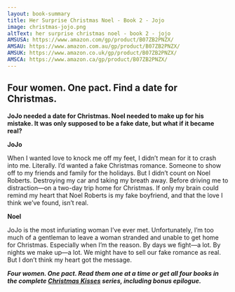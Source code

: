 ```yaml
---
layout: book-summary
title: Her Surprise Christmas Noel - Book 2 - Jojo
image: christmas-jojo.png
altText: her surprise christmas noel - book 2 - jojo
AMSUSA: https://www.amazon.com/gp/product/B07ZB2PNZX/
AMSAU: https://www.amazon.com.au/gp/product/B07ZB2PNZX/
AMSUK: https://www.amazon.co.uk/gp/product/B07ZB2PNZX/
AMSCA: https://www.amazon.ca/gp/product/B07ZB2PNZX/
---
```


## Four women. One pact. Find a date for Christmas.

**JoJo needed a date for Christmas. Noel needed to make up for his mistake. It was only supposed to be a fake date, but what if it became real?**

**JoJo**

When I wanted love to knock me off my feet, I didn’t mean for it to crash into me. Literally. 
I’d wanted a fake Christmas romance. Someone to show off to my friends and family for the holidays. But I didn’t count on Noel Roberts.
Destroying my car and taking my breath away. Before driving me to distraction—on a two-day trip home for Christmas.
If only my brain could remind my heart that Noel Roberts is my fake boyfriend, and that the love I think we’ve found, isn’t real.

**Noel**

JoJo is the most infuriating woman I’ve ever met.
Unfortunately, I’m too much of a gentleman to leave a woman stranded and unable to get home for Christmas. Especially when I’m the reason. 
By days we fight—a lot. 
By nights we make up—a lot.
We might have to sell our fake romance as real. But I don’t think my heart got the message.

**_Four women. One pact. Read them one at a time or get all four books in the complete [Christmas Kisses](https://www.amazon.com/gp/B07ZCH48FH/ "Christmas Kisses") series, including bonus epilogue._**
